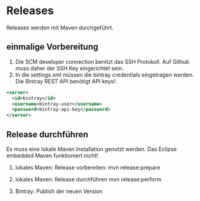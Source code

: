 # Releases
Releases werden mit Maven durchgeführt. 

## einmalige Vorbereitung

1. Die SCM developer connection benitzt das SSH Protokoll. Auf Github muss daher der SSH Key eingerichtet sein.
2. In die settings.xml müssen die bintray credentials eingetragen werden. Die Bintray REST API benötigt API keys!:

```xml
<server>
  <id>bintray</id>
  <username>bintray-user</username>
  <password>bintray-api-key</password>
</server>
```

## Release durchführen
Es muss eine lokale Maven Installation genutzt werden. Das Eclipse embedded Maven funktioniert nicht!

1. lokales Maven: Release vorbereiten:
mvn release:prepare
 
2. lokales Maven: Release durchführen
mvn release:perform

3. Bintray: Publish der neuen Version

